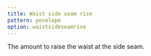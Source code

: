 ```yaml
---
title: Waist side seam rise
pattern: penelope
option: waistsideseamrise
---
```


The amount to raise the waist at the side seam.